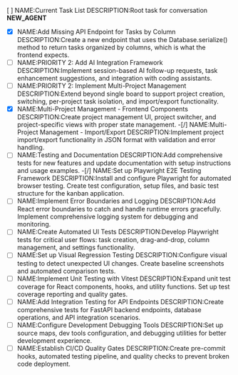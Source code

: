[ ] NAME:Current Task List DESCRIPTION:Root task for conversation __NEW_AGENT__
-[x] NAME:Add Missing API Endpoint for Tasks by Column DESCRIPTION:Create a new endpoint that uses the Database.serialize() method to return tasks organized by columns, which is what the frontend expects.
-[ ] NAME:PRIORITY 2: Add AI Integration Framework DESCRIPTION:Implement session-based AI follow-up requests, task enhancement suggestions, and integration with coding assistants.
-[ ] NAME:PRIORITY 2: Implement Multi-Project Management DESCRIPTION:Extend beyond single board to support project creation, switching, per-project task isolation, and import/export functionality.
-[x] NAME:Multi-Project Management - Frontend Components DESCRIPTION:Create project management UI, project switcher, and project-specific views with proper state management.
-[/] NAME:Multi-Project Management - Import/Export DESCRIPTION:Implement project import/export functionality in JSON format with validation and error handling.
-[ ] NAME:Testing and Documentation DESCRIPTION:Add comprehensive tests for new features and update documentation with setup instructions and usage examples.
-[/] NAME:Set up Playwright E2E Testing Framework DESCRIPTION:Install and configure Playwright for automated browser testing. Create test configuration, setup files, and basic test structure for the kanban application.
-[ ] NAME:Implement Error Boundaries and Logging DESCRIPTION:Add React error boundaries to catch and handle runtime errors gracefully. Implement comprehensive logging system for debugging and monitoring.
-[ ] NAME:Create Automated UI Tests DESCRIPTION:Develop Playwright tests for critical user flows: task creation, drag-and-drop, column management, and settings functionality.
-[ ] NAME:Set up Visual Regression Testing DESCRIPTION:Configure visual testing to detect unexpected UI changes. Create baseline screenshots and automated comparison tests.
-[ ] NAME:Implement Unit Testing with Vitest DESCRIPTION:Expand unit test coverage for React components, hooks, and utility functions. Set up test coverage reporting and quality gates.
-[ ] NAME:Add Integration Testing for API Endpoints DESCRIPTION:Create comprehensive tests for FastAPI backend endpoints, database operations, and API integration scenarios.
-[ ] NAME:Configure Development Debugging Tools DESCRIPTION:Set up source maps, dev tools configuration, and debugging utilities for better development experience.
-[ ] NAME:Establish CI/CD Quality Gates DESCRIPTION:Create pre-commit hooks, automated testing pipeline, and quality checks to prevent broken code deployment.